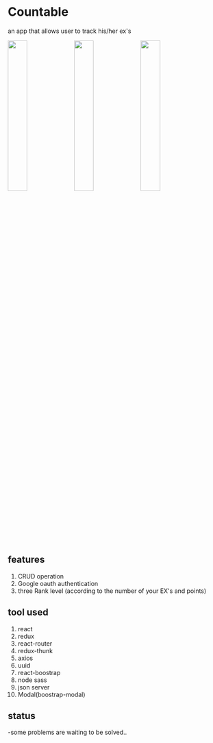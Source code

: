 # Countable

an app that allows user to track his/her ex's

<img src="https://user-images.githubusercontent.com/62455148/96260837-29a34400-0ff2-11eb-8b42-ab143a95e3f0.PNG" width="30%"></img> <img src="https://user-images.githubusercontent.com/62455148/96260915-450e4f00-0ff2-11eb-888f-b4a9da2995f3.PNG" width="30%"></img> <img src="https://user-images.githubusercontent.com/62455148/96260983-5d7e6980-0ff2-11eb-8838-a97c38d6d6db.PNG" width="30%"></img>

## features

1. CRUD operation
2. Google oauth authentication
3. three Rank level (according to the number of your EX's and points)

## tool used

1. react
2. redux
3. react-router
4. redux-thunk
5. axios
6. uuid
7. react-boostrap
8. node sass
9. json server
10. Modal(boostrap-modal)

## status

-some problems are waiting to be solved..
